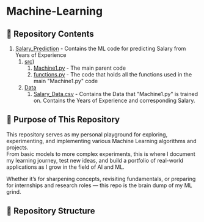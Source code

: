 # Machine-Learning
##  📂 Repository Contents
1. [Salary_Prediction](https://github.com/Chracker24/Machine-Learning/tree/main/Salary_Prediction) - Contains the ML code for predicting Salary from Years of Experience
    1. [src](https://github.com/Chracker24/Machine-Learning/tree/main/Salary_Prediction/src))
       1. [Machine1.py](https://github.com/Chracker24/Machine-Learning/blob/main/src/Machine1.py) - The main parent code
       2. [functions.py](https://github.com/Chracker24/Machine-Learning/blob/main/src/functions.py) - The code that holds all the functions used in the main "Machine1.py" code
    2. [Data](https://github.com/Chracker24/Machine-Learning/tree/main/Data)
       1. [Salary_Data.csv](https://github.com/Chracker24/Machine-Learning/blob/main/Data/Salary_Data.csv) - Contains the Data that "Machine1.py" is trained on. Contains the Years of Experience and corresponding Salary.
## 🎯 Purpose of This Repository

This repository serves as my personal playground for exploring, experimenting, and implementing various Machine Learning algorithms and projects.  
From basic models to more complex experiments, this is where I document my learning journey, test new ideas, and build a portfolio of real-world applications as I grow in the field of AI and ML.

Whether it’s for sharpening concepts, revisiting fundamentals, or preparing for internships and research roles — this repo is the brain dump of my ML grind.

##  📂 Repository Structure
